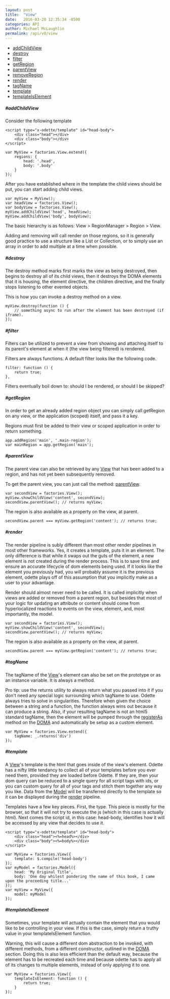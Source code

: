 ```yaml
---
layout: post
title:  "View"
date:   2016-03-20 12:35:34 -0500
categories: API
author: Michael McLaughlin
permalink: /api/v0/view
---
```



<ul class="list navigation-links">
    <li class="left clear-left"><a href="#addChildView">addChildView</a></li>
    <li class="left clear-left"><a href="#destroy">destroy</a></li>
    <li class="left clear-left"><a href="#filter">filter</a></li>
    <li class="left clear-left"><a href="#getRegion">getRegion</a></li>
    <li class="left clear-left"><a href="#parentView">parentView</a></li>
    <li class="left clear-left"><a href="#establishRegions">removeRegion</a></li>
    <li class="left clear-left"><a href="#render">render</a></li>
    <li class="left clear-left"><a href="#tagName">tagName</a></li>
    <li class="left clear-left"><a href="#template">template</a></li>
    <li class="left clear-left"><a href="#templateIsElement">templateIsElement</a></li>
</ul>
<h5 id="addChildView" class="title-headline">#addChildView</h5>
<div class="card">
    <div class="card-content code-step">
        <p>Consider the following template</p>
        <pre class="code code-section"><code class="language-html">&lt;script type=&quot;x-odette/template&quot; id=&quot;head-body&quot;&gt;
    &lt;div class=&quot;head&quot;&gt;&lt;/div&gt;
    &lt;div class=&quot;body&quot;&gt;&lt;/div&gt;
&lt;/script&gt;</code></pre>
        <pre class="code code-section"><code class="language-javascript">var MyView = factories.View.extend({
    regions: {
        head: '.head',
        body: '.body'
    }
});</code></pre>
        <p>After you have established where in the template the child views should be put, you can start adding child views.</p>
        <pre class="code code-section"><code class="language-javascript">var myView = MyView();
var headView = factories.View();
var bodyView = factories.View();
myView.addChildView('head', headView);
myView.addChildView('body', bodyView);</code></pre>
        <p>The basic hierarchy is as follows: View > RegionManager > Region > View.</p>
        <p>Adding and removing will call render on those regions, so it is generally good practice to use a structure like a List or Collection, or to simply use an array in order to add multiple at a time when possible.</p>
    </div>
</div>
<h5 id="destroy" class="title-headline">#destroy</h5>
<p>The destroy method marks first marks the view as being destroyed, then begins to destroy all of its child views, then it destroys the DOMA elements that it is housing, the element directive, the children directive, and the finally stops listening to other evented objects.</p>
<div class="card">
    <div class="card-content code-step">
        <p>This is how you can invoke a destroy method on a view.</p>
        <pre class="code code-section"><code class="language-javascript">myView.destroy(function () {
    // something async to run after the element has been destroyed (if iframe).
});</code></pre>
    </div>
</div>
<h5 id="filter" class="title-headline">#filter</h5>
<p>Filters can be utilized to prevent a view from showing and attaching itself to its parent's element at when it (the view being filtered) is rendered.</p>
<div class="card">
    <div class="card-content code-step">
        <p>Filters are always functions. A default filter looks like the following code.</p>
        <pre class="code code-section"><code class="language-javascript">filter: function () {
    return true;
},</code></pre>
        <p>Filters eventually boil down to: should I be rendered, or should I be skipped?</p>
    </div>
</div>
<h5 id="getRegion" class="title-headline">#getRegion</h5>
<p>In order to get an already added region object you can simply call getRegion on any view, or the application (scoped) itself, and pass it a key.</p>
<div class="card">
    <div class="card-content code-step">
        <p>Regions must first be added to their view or scoped application in order to return something.</p>
        <pre class="code code-section"><code class="language-javascript">app.addRegion('main', '.main-region');
var mainRegion = app.getRegion('main');</code></pre>
    </div>
</div>
<h5 id="parentView" class="title-headline">#parentView</h5>
<p>The parent view can also be retrieved by any <a href="/api/v0/view">View</a> that has been added to a region, and has not yet been subsequently removed.</p>
<div class="card">
    <div class="card-content code-step">
        <p>To get the parent view, you can just call the method: <a href="#parentView">parentView</a>.</p>
        <pre class="code code-section"><code class="language-javascript">var secondView = factories.View();
myView.showChildView('content', secondView);
secondView.parentView(); // returns myView;</code></pre>
        <p>The region is also available as a property on the view, at parent.</p>
        <pre class="code code-section"><code class="language-javascript">secondView.parent === myView.getRegion('content'); // returns true;</code></pre>
    </div>
</div>

<h5 id="render" class="title-headline">#render</h5>
<p>The render pipeline is subly different than most other render pipelines in most other frameworks. Yes, it creates a template, puts it in an element. The only difference is that while it swaps out the guts of the element, a new element is not created during the render process. This is to save time and ensure an accurate lifecycle of dom elements being used. If it looks like the element you previously had, you will probably assume it is the previous element, odette plays off of this assumption that you implicitly make as a user to your advantage.</p>
<div class="card">
    <div class="card-content code-step">
        <p>Render should almost never need to be called. It is called implicitly when views are added or removed from a parent region, but besides that most of your logic for updating an attribute or content should come from hyperlocalized reactions to events on the view, element, and, most importantly, the model.</p>
        <pre class="code code-section"><code class="language-javascript">var secondView = factories.View();
myView.showChildView('content', secondView);
secondView.parentView(); // returns myView;</code></pre>
        <p>The region is also available as a property on the view, at parent.</p>
        <pre class="code code-section"><code class="language-javascript">secondView.parent === myView.getRegion('content'); // returns true;</code></pre>
    </div>
</div>

<h5 id="tagName" class="title-headline">#tagName</h5>
<p>The tagName of the <a href="/api/v0/view">View</a>'s element can also be set on the prototype or as an instance variable. It is always a method.</p>
<div class="card">
    <div class="card-content code-step">
        <p>Pro tip: use the returns utility to always return what you passed into it if you don't need any special logic surrounding which tagName to use. Odette always tries to solve in singularities. Therefore when given the choice between a string and a function, the function always wins out because it can produce a string. Also, if your resulting tagName is not an html5 standard tagName, then the element will be pumped through the <a href="/api/v0/doma#registerAs">registerAs</a> method on the <a href="/api/v0/doma">DOMA</a> and automatically be setup as a custom element.</p>
        <pre class="code code-section"><code class="language-javascript">var MyView = factories.View.extend({
    tagName: _.returns('div')
});</code></pre>
    </div>
</div>
<h5 id="template" class="title-headline">#template</h5>
<p>A <a href="#fixed-nav-container">View</a>'s template is the html that goes inside of the view's element. Odette has a nifty little tendancy to collect all of your templates before you ever need them, provided they are loaded before Odette. If they are, then your dom query can be reduced to a single query for all script tags with ids, or you can custom query for all of your tags and stitch them together any way you like. Data from the <a href="/api/v0/model">Model</a> will be transferred directly to the template so it can be displayed during the <a href="#render">render</a> pipeline.</p>
<div class="card">
    <div class="card-content code-step">
        <p>Templates have a few key pieces. First, the type. This piece is mostly for the browser, so that it will not try to execute the js (which in this case is actually html). Next comes the script id, in this case: head-body, identifies how it will be accessed by any view that decides to use it.</p>
        <pre class="code code-section"><code class="language-html">&lt;script type=&quot;x-odette/template&quot; id=&quot;head-body&quot;&gt;
    &lt;div class=&quot;head&quot;&gt;&lt;%=head%&gt;&lt;/div&gt;
    &lt;div class=&quot;body&quot;&gt;&lt;%=body%&gt;&lt;/div&gt;
&lt;/script&gt;</code></pre>
        <pre class="code code-section"><code class="language-javascript">var MyView = factories.View({
    template: $.compile('head-body')
});
var myModel = factories.Model({
    head: 'My Original Title',
    body: 'One day whilest pondering the name of this book, I came upon the preceeding title...'
});
var myView = MyView({
    model: myModel
});</code></pre>
    </div>
</div>
<h5 id="templateIsElement" class="title-headline">#templateIsElement</h5>
<p>Sometimes, your template will actually contain the element that you would like to be controlling in your view. If this is the case, simply return a truthy value in your templateIsElement function.</p>
<div class="card">
    <div class="card-content code-step">
        <p>Warning, this will cause a different dom abstraction to be invoked, with different methods, from a different constructor, outlined in the <a href="/api/v0/doma">DOMA</a> section. Doing this is also less efficient than the default way, because the element has to be recreated each time and because odette has to apply all of its changes to multiple elements, instead of only applying it to one.</p>
        <pre class="code code-section"><code class="language-javascript">var MyView = factories.View({
    templateIsElement: function () {
        return true;
    }
});</code></pre>
    </div>
</div>